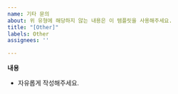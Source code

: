 ```yaml
---
name: 기타 문의
about: 위 유형에 해당하지 않는 내용은 이 템플릿을 사용해주세요.
title: "[Other]"
labels: Other
assignees: ''

---
```


**내용**

- 자유롭게 작성해주세요.
